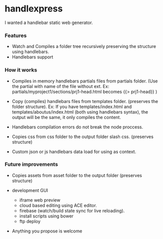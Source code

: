 # handlexpress

I wanted a handlebar static web generator.

### Features

 - Watch and Compiles a folder tree recursively preserving the structure using handlebars.
 - Handlebars support

### How it works

 - Compiles in memory handlebars partials files from partials folder. (Use the partial with name of the file without ext. Ex: partials/myproject1/sections/prj1-head.html becomes {{> prj1-head}} )

 - Copy (compiles) handlebars files from templates folder. (preserves the folder structure). Ex: If you have templates/index.html and templates/aboutus/index.html (both using handlebars syntax), the output will be the same, it only compiles the content.

 - Handlebars compilation errors do not break the node proccess.

 - Copies css from css folder to the output folder slash css. (preserves structure)

 - Custom json or js handlebars data load for using as context.

 ### Future improvements

 - Copies assets from asset folder to the output folder (preserves structure)

 - development GUI

 	- iframe web preview
    - cloud based editing using ACE editor.
 	- firebase (watch/build state sync for live reloading).
 	- install scripts using bower
 	- ftp deploy

 - Anything you propose is welcome

